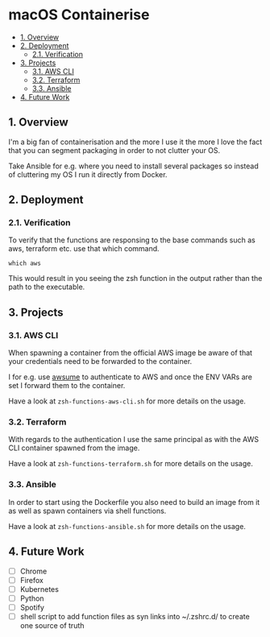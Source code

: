 # macOS Containerise

- [1. Overview](#1-overview)
- [2. Deployment](#2-deployment)
  - [2.1. Verification](#21-verification)
- [3. Projects](#3-projects)
  - [3.1. AWS CLI](#31-aws-cli)
  - [3.2. Terraform](#32-terraform)
  - [3.3. Ansible](#33-ansible)
- [4. Future Work](#4-future-work)

## 1. Overview

I'm a big fan of containerisation and the more I use it the more I love the fact that you can segment packaging in order to not clutter your OS.

Take Ansible for e.g. where you need to install several packages so instead of cluttering my OS I run it directly from Docker.

## 2. Deployment

### 2.1. Verification

To verify that the functions are responsing to the base commands such as aws, terraform etc. use that which command.

```shell
which aws
```

This would result in you seeing the zsh function in the output rather than the path to the executable.

## 3. Projects

### 3.1. AWS CLI

When spawning a container from the official AWS image be aware of that your credentials need to be forwarded to the container.

I for e.g. use [awsume](https://awsu.me) to authenticate to AWS and once the ENV VARs are set I forward them to the container.

Have a look at `zsh-functions-aws-cli.sh` for more details on the usage.

### 3.2. Terraform

With regards to the authentication I use the same principal as with the AWS CLI container spawned from the image.

Have a look at `zsh-functions-terraform.sh` for more details on the usage.

### 3.3. Ansible

In order to start using the Dockerfile you also need to build an image from it as well as spawn containers via shell functions.

Have a look at `zsh-functions-ansible.sh` for more details on the usage.

## 4. Future Work

- [ ] Chrome
- [ ] Firefox
- [ ] Kubernetes
- [ ] Python
- [ ] Spotify
- [ ] shell script to add function files as syn links into ~/.zshrc.d/ to create one source of truth
